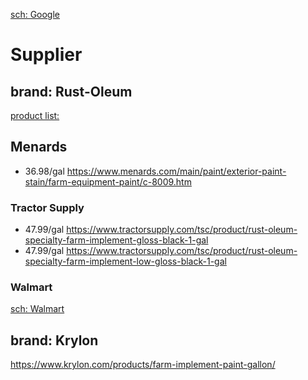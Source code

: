 [sch: Google](https://www.google.com/search?q=Farm+%26+Implement+Paint)

# Supplier
## brand: Rust-Oleum
[product list:](https://images.thdstatic.com/catalog/pdfImages/48/48873d6e-cefa-4dd3-872f-4f3e3c64b530.pdf)


## Menards
- 36.98/gal https://www.menards.com/main/paint/exterior-paint-stain/farm-equipment-paint/c-8009.htm

### Tractor Supply
- 47.99/gal https://www.tractorsupply.com/tsc/product/rust-oleum-specialty-farm-implement-gloss-black-1-gal
- 47.99/gal https://www.tractorsupply.com/tsc/product/rust-oleum-specialty-farm-implement-low-gloss-black-1-gal

### Walmart
[sch: Walmart](https://www.walmart.com/c/kp/rustoleum-farm-and-implement-paint)


## brand: Krylon
https://www.krylon.com/products/farm-implement-paint-gallon/
